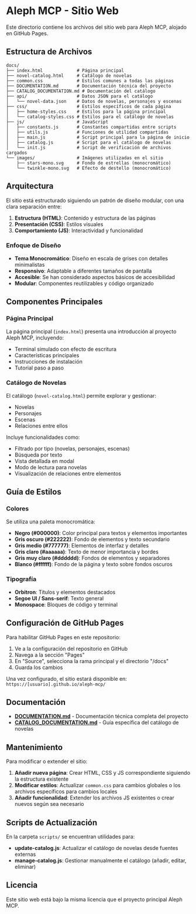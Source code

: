 # Aleph MCP - Sitio Web

Este directorio contiene los archivos del sitio web para Aleph MCP, alojado en GitHub Pages.

## Estructura de Archivos

```
docs/
├── index.html             # Página principal
├── novel-catalog.html     # Catálogo de novelas
├── common.css             # Estilos comunes a todas las páginas
├── DOCUMENTATION.md       # Documentación técnica del proyecto
├── CATALOG_DOCUMENTATION.md # Documentación del catálogo
├── api/                   # Datos JSON para el catálogo
│   └── novel-data.json    # Datos de novelas, personajes y escenas
├── css/                   # Estilos específicos de cada página
│   ├── home-styles.css    # Estilos para la página principal
│   └── catalog-styles.css # Estilos para el catálogo de novelas
├── js/                    # JavaScript 
│   ├── constants.js       # Constantes compartidas entre scripts
│   ├── utils.js           # Funciones de utilidad compartidas
│   ├── main.js            # Script principal para la página de inicio
│   ├── catalog.js         # Script para el catálogo de novelas
│   └── init.js            # Script de verificación de archivos cargados
└── images/                # Imágenes utilizadas en el sitio
    ├── stars-mono.svg     # Fondo de estrellas (monocromático)
    └── twinkle-mono.svg   # Efecto de destello (monocromático)
```

## Arquitectura

El sitio está estructurado siguiendo un patrón de diseño modular, con una clara separación entre:

1. **Estructura (HTML)**: Contenido y estructura de las páginas
2. **Presentación (CSS)**: Estilos visuales
3. **Comportamiento (JS)**: Interactividad y funcionalidad

### Enfoque de Diseño

- **Tema Monocromático**: Diseño en escala de grises con detalles minimalistas
- **Responsivo**: Adaptable a diferentes tamaños de pantalla
- **Accesible**: Se han considerado aspectos básicos de accesibilidad
- **Modular**: Componentes reutilizables y código organizado

## Componentes Principales

### Página Principal

La página principal (`index.html`) presenta una introducción al proyecto Aleph MCP, incluyendo:

- Terminal simulado con efecto de escritura
- Características principales
- Instrucciones de instalación
- Tutorial paso a paso

### Catálogo de Novelas

El catálogo (`novel-catalog.html`) permite explorar y gestionar:

- Novelas
- Personajes
- Escenas
- Relaciones entre ellos

Incluye funcionalidades como:
- Filtrado por tipo (novelas, personajes, escenas)
- Búsqueda por texto
- Vista detallada en modal
- Modo de lectura para novelas
- Visualización de relaciones entre elementos

## Guía de Estilos

### Colores

Se utiliza una paleta monocromática:

- **Negro (#000000)**: Color principal para textos y elementos importantes
- **Gris oscuro (#222222)**: Fondo de elementos y texto secundario
- **Gris medio (#777777)**: Elementos de interfaz y detalles
- **Gris claro (#aaaaaa)**: Texto de menor importancia y bordes
- **Gris muy claro (#dddddd)**: Fondos de elementos y separadores
- **Blanco (#ffffff)**: Fondo de la página y texto sobre fondos oscuros

### Tipografía

- **Orbitron**: Títulos y elementos destacados
- **Segoe UI / Sans-serif**: Texto general
- **Monospace**: Bloques de código y terminal

## Configuración de GitHub Pages

Para habilitar GitHub Pages en este repositorio:

1. Ve a la configuración del repositorio en GitHub
2. Navega a la sección "Pages"
3. En "Source", selecciona la rama principal y el directorio "/docs"
4. Guarda los cambios

Una vez configurado, el sitio estará disponible en: `https://[usuario].github.io/aleph-mcp/`

## Documentación

- **[DOCUMENTATION.md](DOCUMENTATION.md)** - Documentación técnica completa del proyecto
- **[CATALOG_DOCUMENTATION.md](CATALOG_DOCUMENTATION.md)** - Guía específica del catálogo de novelas

## Mantenimiento

Para modificar o extender el sitio:

1. **Añadir nueva página**: Crear HTML, CSS y JS correspondiente siguiendo la estructura existente
2. **Modificar estilos**: Actualizar `common.css` para cambios globales o los archivos específicos para cambios locales
3. **Añadir funcionalidad**: Extender los archivos JS existentes o crear nuevos según sea necesario

## Scripts de Actualización

En la carpeta `scripts/` se encuentran utilidades para:

- **update-catalog.js**: Actualizar el catálogo de novelas desde fuentes externas
- **manage-catalog.js**: Gestionar manualmente el catálogo (añadir, editar, eliminar)

## Licencia

Este sitio web está bajo la misma licencia que el proyecto principal Aleph MCP.
